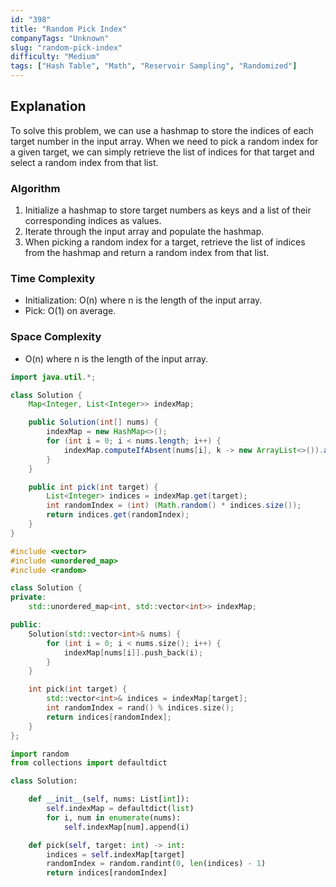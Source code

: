 ```yaml
---
id: "398"
title: "Random Pick Index"
companyTags: "Unknown"
slug: "random-pick-index"
difficulty: "Medium"
tags: ["Hash Table", "Math", "Reservoir Sampling", "Randomized"]
---
```


## Explanation
To solve this problem, we can use a hashmap to store the indices of each target number in the input array. When we need to pick a random index for a given target, we can simply retrieve the list of indices for that target and select a random index from that list.

### Algorithm
1. Initialize a hashmap to store target numbers as keys and a list of their corresponding indices as values.
2. Iterate through the input array and populate the hashmap.
3. When picking a random index for a target, retrieve the list of indices from the hashmap and return a random index from that list.

### Time Complexity
- Initialization: O(n) where n is the length of the input array.
- Pick: O(1) on average.

### Space Complexity
- O(n) where n is the length of the input array.
```java
import java.util.*;

class Solution {
    Map<Integer, List<Integer>> indexMap;

    public Solution(int[] nums) {
        indexMap = new HashMap<>();
        for (int i = 0; i < nums.length; i++) {
            indexMap.computeIfAbsent(nums[i], k -> new ArrayList<>()).add(i);
        }
    }

    public int pick(int target) {
        List<Integer> indices = indexMap.get(target);
        int randomIndex = (int) (Math.random() * indices.size());
        return indices.get(randomIndex);
    }
}
```

```cpp
#include <vector>
#include <unordered_map>
#include <random>

class Solution {
private:
    std::unordered_map<int, std::vector<int>> indexMap;

public:
    Solution(std::vector<int>& nums) {
        for (int i = 0; i < nums.size(); i++) {
            indexMap[nums[i]].push_back(i);
        }
    }

    int pick(int target) {
        std::vector<int>& indices = indexMap[target];
        int randomIndex = rand() % indices.size();
        return indices[randomIndex];
    }
};
```

```python
import random
from collections import defaultdict

class Solution:

    def __init__(self, nums: List[int]):
        self.indexMap = defaultdict(list)
        for i, num in enumerate(nums):
            self.indexMap[num].append(i)

    def pick(self, target: int) -> int:
        indices = self.indexMap[target]
        randomIndex = random.randint(0, len(indices) - 1)
        return indices[randomIndex]
```